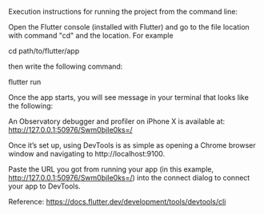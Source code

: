 Execution instructions for running the project from the command line:

Open the Flutter console (installed with Flutter) and go to the file location with command "cd" and the location. For example 

cd path/to/flutter/app

then write the following command:

flutter run

Once the app starts, you will see message in your terminal that looks like the following:

An Observatory debugger and profiler on iPhone X is available
at: http://127.0.0.1:50976/Swm0bjIe0ks=/

Once it’s set up, using DevTools is as simple as opening a Chrome browser window and navigating to http://localhost:9100.

Paste the URL you got from running your app (in this example, http://127.0.0.1:50976/Swm0bjIe0ks=/) into the connect dialog to connect your app to DevTools.

Reference: https://docs.flutter.dev/development/tools/devtools/cli


